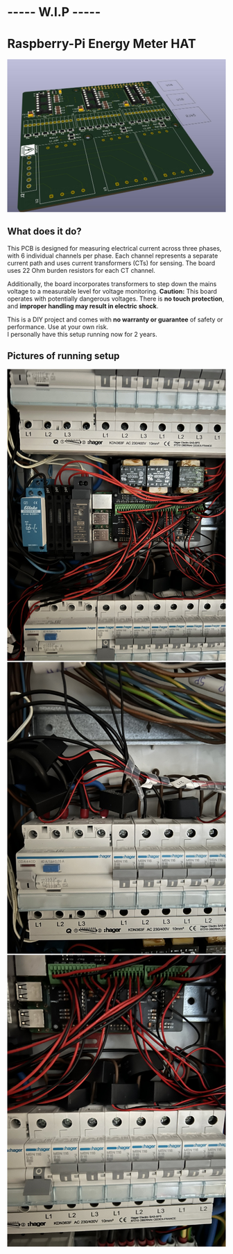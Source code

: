 # ----- W.I.P -----
# Raspberry-Pi Energy Meter HAT
![3D Image](../images/3d.jpg?raw=true)

## What does it do?
This PCB is designed for measuring electrical current across three phases, with 6 individual channels per phase. Each channel represents a separate current path and uses current transformers (CTs) for sensing. The board uses 22 Ohm burden resistors for each CT channel.

Additionally, the board incorporates transformers to step down the mains voltage to a measurable level for voltage monitoring. **Caution:** This board operates with potentially dangerous voltages. There is **no touch protection**, and **improper handling may result in electric shock**.

This is a DIY project and comes with **no warranty or guarantee** of safety or performance. Use at your own risk.  
I personally have this setup running now for 2 years.

## Pictures of running setup
![Installation 1](../images/Installation1.jpeg?raw=true)  
![Installation 2](../images/Installation2.jpeg?raw=true)  
![Installation 3](../images/Installation3.jpeg?raw=true)
